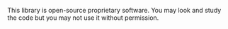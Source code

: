 This library is open-source proprietary software.  You may look and study the code but you may not use it without permission.
